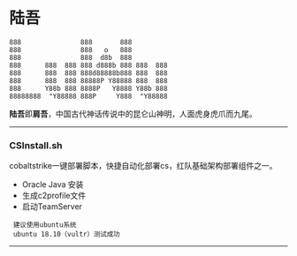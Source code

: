 # 陆吾        
```
888               888       888          
888               888   o   888          
888               888  d8b  888          
888      888  888 888 d888b 888 888  888 
888      888  888 888d88888b888 888  888 
888      888  888 88888P Y88888 888  888 
888      Y88b 888 8888P   Y8888 Y88b 888 
88888888  "Y88888 888P     Y888  "Y88888 
```
**陆吾**即**肩吾**，中国古代神话传说中的昆仑山神明，人面虎身虎爪而九尾。

----
### CSInstall.sh 
cobaltstrike一键部署脚本，快捷自动化部署cs，红队基础架构部署组件之一。
 * Oracle Java 安装
 * 生成c2profile文件
 * 启动TeamServer
```
 建议使用ubuntu系统
 ubuntu 18.10（vultr）测试成功
```
----
